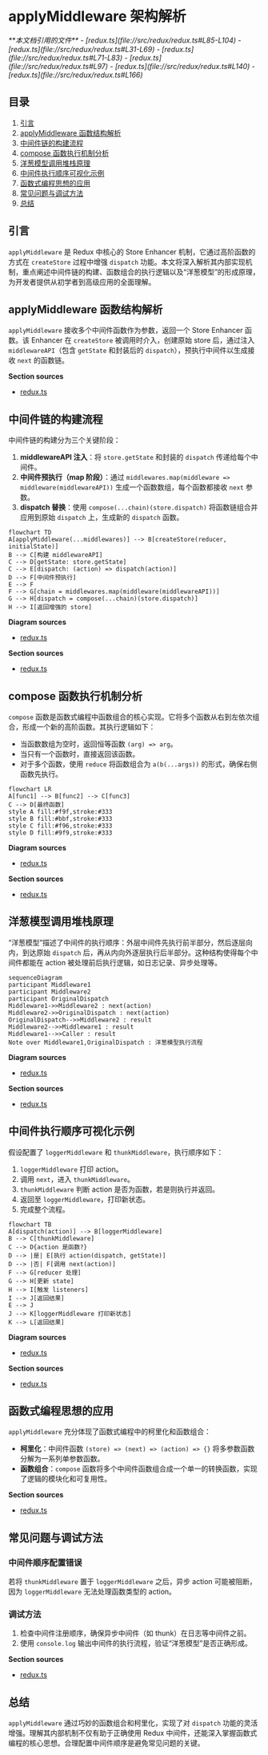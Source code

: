 # applyMiddleware 架构解析

<cite>
**本文档引用的文件**  
- [redux.ts](file://src/redux/redux.ts#L85-L104)
- [redux.ts](file://src/redux/redux.ts#L31-L69)
- [redux.ts](file://src/redux/redux.ts#L71-L83)
- [redux.ts](file://src/redux/redux.ts#L97)
- [redux.ts](file://src/redux/redux.ts#L140)
- [redux.ts](file://src/redux/redux.ts#L166)
</cite>

## 目录
1. [引言](#引言)
2. [applyMiddleware 函数结构解析](#applymiddleware-函数结构解析)
3. [中间件链的构建流程](#中间件链的构建流程)
4. [compose 函数执行机制分析](#compose-函数执行机制分析)
5. [洋葱模型调用堆栈原理](#洋葱模型调用堆栈原理)
6. [中间件执行顺序可视化示例](#中间件执行顺序可视化示例)
7. [函数式编程思想的应用](#函数式编程思想的应用)
8. [常见问题与调试方法](#常见问题与调试方法)
9. [总结](#总结)

## 引言
`applyMiddleware` 是 Redux 中核心的 Store Enhancer 机制，它通过高阶函数的方式在 `createStore` 过程中增强 `dispatch` 功能。本文将深入解析其内部实现机制，重点阐述中间件链的构建、函数组合的执行逻辑以及“洋葱模型”的形成原理，为开发者提供从初学者到高级应用的全面理解。

## applyMiddleware 函数结构解析
`applyMiddleware` 接收多个中间件函数作为参数，返回一个 Store Enhancer 函数。该 Enhancer 在 `createStore` 被调用时介入，创建原始 store 后，通过注入 `middlewareAPI`（包含 `getState` 和封装后的 `dispatch`），预执行中间件以生成接收 `next` 的函数链。

**Section sources**  
- [redux.ts](file://src/redux/redux.ts#L85-L104)

## 中间件链的构建流程
中间件链的构建分为三个关键阶段：
1. **middlewareAPI 注入**：将 `store.getState` 和封装的 `dispatch` 传递给每个中间件。
2. **中间件预执行（map 阶段）**：通过 `middlewares.map(middleware => middleware(middlewareAPI))` 生成一个函数数组，每个函数都接收 `next` 参数。
3. **dispatch 替换**：使用 `compose(...chain)(store.dispatch)` 将函数链组合并应用到原始 `dispatch` 上，生成新的 `dispatch` 函数。

```mermaid
flowchart TD
A[applyMiddleware(...middlewares)] --> B[createStore(reducer, initialState)]
B --> C[构建 middlewareAPI]
C --> D[getState: store.getState]
C --> E[dispatch: (action) => dispatch(action)]
D --> F[中间件预执行]
E --> F
F --> G[chain = middlewares.map(middleware(middlewareAPI))]
G --> H[dispatch = compose(...chain)(store.dispatch)]
H --> I[返回增强的 store]
```

**Diagram sources**  
- [redux.ts](file://src/redux/redux.ts#L85-L104)

**Section sources**  
- [redux.ts](file://src/redux/redux.ts#L85-L104)

## compose 函数执行机制分析
`compose` 函数是函数式编程中函数组合的核心实现。它将多个函数从右到左依次组合，形成一个新的高阶函数。其执行逻辑如下：
- 当函数数组为空时，返回恒等函数 `(arg) => arg`。
- 当只有一个函数时，直接返回该函数。
- 对于多个函数，使用 `reduce` 将函数组合为 `a(b(...args))` 的形式，确保右侧函数先执行。

```mermaid
flowchart LR
A[func1] --> B[func2] --> C[func3]
C --> D[最终函数]
style A fill:#f9f,stroke:#333
style B fill:#bbf,stroke:#333
style C fill:#f96,stroke:#333
style D fill:#9f9,stroke:#333
```

**Diagram sources**  
- [redux.ts](file://src/redux/redux.ts#L71-L83)

**Section sources**  
- [redux.ts](file://src/redux/redux.ts#L71-L83)

## 洋葱模型调用堆栈原理
“洋葱模型”描述了中间件的执行顺序：外层中间件先执行前半部分，然后逐层向内，到达原始 `dispatch` 后，再从内向外逐层执行后半部分。这种结构使得每个中间件都能在 action 被处理前后执行逻辑，如日志记录、异步处理等。

```mermaid
sequenceDiagram
participant Middleware1
participant Middleware2
participant OriginalDispatch
Middleware1->>Middleware2 : next(action)
Middleware2->>OriginalDispatch : next(action)
OriginalDispatch-->>Middleware2 : result
Middleware2-->>Middleware1 : result
Middleware1-->>Caller : result
Note over Middleware1,OriginalDispatch : 洋葱模型执行流程
```

**Diagram sources**  
- [redux.ts](file://src/redux/redux.ts#L85-L104)

**Section sources**  
- [redux.ts](file://src/redux/redux.ts#L85-L104)

## 中间件执行顺序可视化示例
假设配置了 `loggerMiddleware` 和 `thunkMiddleware`，执行顺序如下：
1. `loggerMiddleware` 打印 action。
2. 调用 `next`，进入 `thunkMiddleware`。
3. `thunkMiddleware` 判断 action 是否为函数，若是则执行并返回。
4. 返回至 `loggerMiddleware`，打印新状态。
5. 完成整个流程。

```mermaid
flowchart TB
A[dispatch(action)] --> B[loggerMiddleware]
B --> C[thunkMiddleware]
C --> D{action 是函数?}
D --> |是| E[执行 action(dispatch, getState)]
D --> |否| F[调用 next(action)]
F --> G[reducer 处理]
G --> H[更新 state]
H --> I[触发 listeners]
I --> J[返回结果]
E --> J
J --> K[loggerMiddleware 打印新状态]
K --> L[返回结果]
```

**Diagram sources**  
- [redux.ts](file://src/redux/redux.ts#L120-L130)

**Section sources**  
- [redux.ts](file://src/redux/redux.ts#L120-L130)

## 函数式编程思想的应用
`applyMiddleware` 充分体现了函数式编程中的柯里化和函数组合：
- **柯里化**：中间件函数 `(store) => (next) => (action) => {}` 将多参数函数分解为一系列单参数函数。
- **函数组合**：`compose` 函数将多个中间件函数组合成一个单一的转换函数，实现了逻辑的模块化和可复用性。

**Section sources**  
- [redux.ts](file://src/redux/redux.ts#L85-L104)

## 常见问题与调试方法
### 中间件顺序配置错误
若将 `thunkMiddleware` 置于 `loggerMiddleware` 之后，异步 action 可能被阻断，因为 `loggerMiddleware` 无法处理函数类型的 action。

### 调试方法
1. 检查中间件注册顺序，确保异步中间件（如 thunk）在日志等中间件之前。
2. 使用 `console.log` 输出中间件的执行流程，验证“洋葱模型”是否正确形成。

**Section sources**  
- [redux.ts](file://src/redux/redux.ts#L166)

## 总结
`applyMiddleware` 通过巧妙的函数组合和柯里化，实现了对 `dispatch` 功能的灵活增强。理解其内部机制不仅有助于正确使用 Redux 中间件，还能深入掌握函数式编程的核心思想。合理配置中间件顺序是避免常见问题的关键。